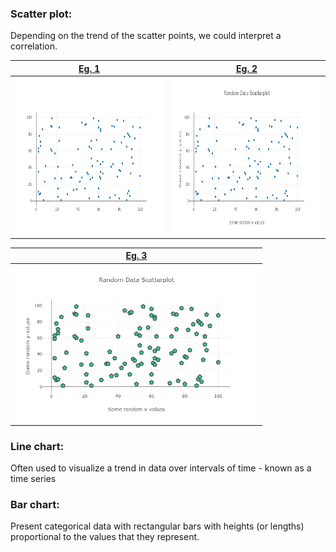 ### **Scatter plot**:  
Depending on the trend of the scatter points, we could interpret a correlation.    

[Eg. 1](Code/Plotly_Scatter_eg_1.ipynb)           |  [Eg. 2](Code/Plotly_Scatter_eg_2.ipynb) 
:-------------------------:|:-------------------------:
<img src="image/Plotly_Scatter_eg_1.png" height="250">   |  <img src="image/Plotly_Scatter_eg_2.png" height="250"> 

[Eg. 3](Code/Plotly_Scatter_eg_3.ipynb)            |  
:-------------------------:|
<img src="image/Plotly_Scatter_eg_3.png" height="250">   |  




### **Line chart**: 
Often used to visualize a trend in data over intervals of time - known as a time series    


### **Bar chart**: 
Present categorical data with rectangular bars with heights (or lengths) proportional to the values that they represent.    
